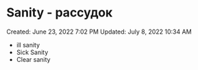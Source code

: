 # Sanity - рассудок

Created: June 23, 2022 7:02 PM
Updated: July 8, 2022 10:34 AM

- ill sanity
- Sick Sanity
- Clear sanity